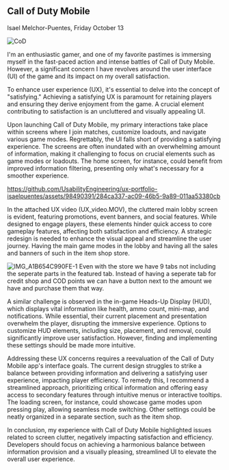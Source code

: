 ## Call of Duty Mobile

Isael Melchor-Puentes, Friday October 13

![CoD](https://github.com/UsabilityEngineering/ux-portfolio-isaelpuentes/assets/98490391/f3df7bf6-2503-4c5a-8233-fd3e58fec687)

I'm an enthusiastic gamer, and one of my favorite pastimes is immersing myself in the fast-paced action and intense battles of Call of Duty Mobile. However, a significant concern I have revolves around the user interface (UI) of the game and its impact on my overall satisfaction.

To enhance user experience (UX), it's essential to delve into the concept of "satisfying." Achieving a satisfying UX is paramount for retaining players and ensuring they derive enjoyment from the game. A crucial element contributing to satisfaction is an uncluttered and visually appealing UI.

Upon launching Call of Duty Mobile, my primary interactions take place within screens where I join matches, customize loadouts, and navigate various game modes. Regrettably, the UI falls short of providing a satisfying experience. The screens are often inundated with an overwhelming amount of information, making it challenging to focus on crucial elements such as game modes or loadouts. The home screen, for instance, could benefit from improved information filtering, presenting only what's necessary for a smoother experience.

https://github.com/UsabilityEngineering/ux-portfolio-isaelpuentes/assets/98490391/284ca337-ac09-46b5-9a89-011aa53380cb

In the attached UX video (UX_video.MOV), the cluttered main lobby screen is evident, featuring promotions, event banners, and social features. While designed to engage players, these elements hinder quick access to core gameplay features, affecting both satisfaction and efficiency. A strategic redesign is needed to enhance the visual appeal and streamline the user journey. Having the main game modes in the lobby and having all the sales and banners of such in the item shop store. 

![IMG_A1B654C990FE-1](https://github.com/UsabilityEngineering/ux-portfolio-isaelpuentes/assets/98490391/8781de0b-4018-4a0f-a6e6-37338f8b2a19)
Even with the store we have 9 tabs not including the seperate parts in the featured tab. Instead of having a seperate tab for credit shop and COD points we can have a button next to the amount we have and purchase them that way. 

A similar challenge is observed in the in-game Heads-Up Display (HUD), which displays vital information like health, ammo count, mini-map, and notifications. While essential, their current placement and presentation overwhelm the player, disrupting the immersive experience. Options to customize HUD elements, including size, placement, and removal, could significantly improve user satisfaction. However, finding and implementing these settings should be made more intuitive.

Addressing these UX concerns requires a reevaluation of the Call of Duty Mobile app's interface goals. The current design struggles to strike a balance between providing information and delivering a satisfying user experience, impacting player efficiency. To remedy this, I recommend a streamlined approach, prioritizing critical information and offering easy access to secondary features through intuitive menus or interactive tooltips. The loading screen, for instance, could showcase game modes upon pressing play, allowing seamless mode switching. Other settings could be neatly organized in a separate section, such as the item shop.

In conclusion, my experience with Call of Duty Mobile highlighted issues related to screen clutter, negatively impacting satisfaction and efficiency. Developers should focus on achieving a harmonious balance between information provision and a visually pleasing, streamlined UI to elevate the overall user experience.
